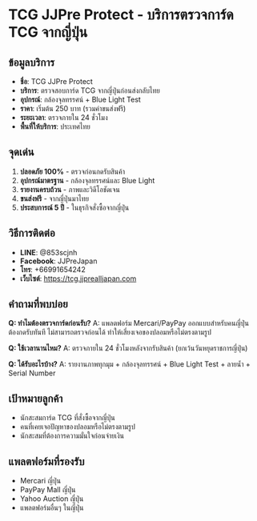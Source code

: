 # TCG JJPre Protect - บริการตรวจการ์ด TCG จากญี่ปุ่น

## ข้อมูลบริการ
- **ชื่อ**: TCG JJPre Protect
- **บริการ**: ตรวจสอบการ์ด TCG จากญี่ปุ่นก่อนส่งกลับไทย
- **อุปกรณ์**: กล้องจุลทรรศน์ + Blue Light Test
- **ราคา**: เริ่มต้น 250 บาท (รวมค่าขนส่งฟรี)
- **ระยะเวลา**: ตรวจภายใน 24 ชั่วโมง
- **พื้นที่ให้บริการ**: ประเทศไทย

## จุดเด่น
1. **ปลอดภัย 100%** - ตรวจก่อนกดรับสินค้า
2. **อุปกรณ์มาตรฐาน** - กล้องจุลทรรศน์และ Blue Light
3. **รายงานครบถ้วน** - ภาพและวิดีโอชัดเจน
4. **ขนส่งฟรี** - จากญี่ปุ่นมาไทย
5. **ประสบการณ์ 5 ปี** - ในธุรกิจสั่งซื้อจากญี่ปุ่น

## วิธีการติดต่อ
- **LINE**: @853scjnh
- **Facebook**: JJPreJapan
- **โทร**: +66991654242
- **เว็บไซต์**: https://tcg.jjprealljapan.com

## คำถามที่พบบ่อย
**Q: ทำไมต้องตรวจการ์ดก่อนรับ?**
A: แพลตฟอร์ม Mercari/PayPay ออกแบบสำหรับคนญี่ปุ่น ต้องกดรับทันที ไม่สามารถตรวจก่อนได้ ทำให้เสี่ยงเจอของปลอมหรือไม่ตรงตามรูป

**Q: ใช้เวลานานไหม?**
A: ตรวจภายใน 24 ชั่วโมงหลังจากรับสินค้า (ยกเว้นวันหยุดราชการญี่ปุ่น)

**Q: ได้รับอะไรบ้าง?**
A: รายงานภาพทุกมุม + กล้องจุลทรรศน์ + Blue Light Test + ลายน้ำ + Serial Number

## เป้าหมายลูกค้า
- นักสะสมการ์ด TCG ที่สั่งซื้อจากญี่ปุ่น
- คนที่เคยเจอปัญหาของปลอมหรือไม่ตรงตามรูป
- นักสะสมที่ต้องการความมั่นใจก่อนจ่ายเงิน

## แพลตฟอร์มที่รองรับ
- Mercari ญี่ปุ่น
- PayPay Mall ญี่ปุ่น
- Yahoo Auction ญี่ปุ่น
- แพลตฟอร์มอื่นๆ ในญี่ปุ่น
